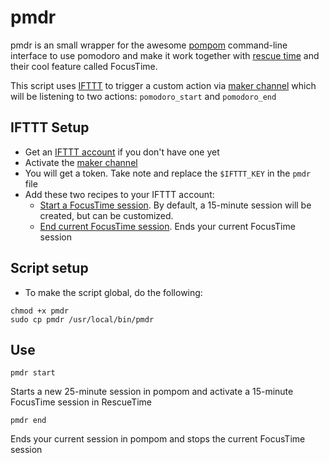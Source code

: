 # pmdr

pmdr is an small wrapper for the awesome [pompom](https://github.com/knaveofdiamonds/pompom) command-line interface to use pomodoro
and make it work together with [rescue time](http://rescuetime.com) and their cool feature called FocusTime.

This script uses [IFTTT](http://ifttt.com) to trigger a custom action via [maker channel](https://ifttt.com/maker) which will be listening to two actions: `pomodoro_start` and `pomodoro_end`


## IFTTT Setup

* Get an [IFTTT account](https://ifttt.com/join) if you don't have one yet
* Activate the [maker channel](https://ifttt.com/maker)
* You will get a token. Take note and replace the `$IFTTT_KEY` in the `pmdr` file
* Add these two recipes to your IFTTT account:
  * [Start a FocusTime session]( https://ifttt.com/recipes/364500-start-a-15-minute-focustime-session). By default, a 15-minute session will be created, but can be customized.
  * [End current FocusTime session](https://ifttt.com/recipes/364499-end-current-focustime-session). Ends your current FocusTime session


## Script setup

* To make the script global, do the following:

```
chmod +x pmdr
sudo cp pmdr /usr/local/bin/pmdr
```

## Use

`pmdr start`

Starts a new 25-minute session in pompom and activate a 15-minute FocusTime session in RescueTime

`pmdr end`

Ends your current session in pompom and stops the current FocusTime session
